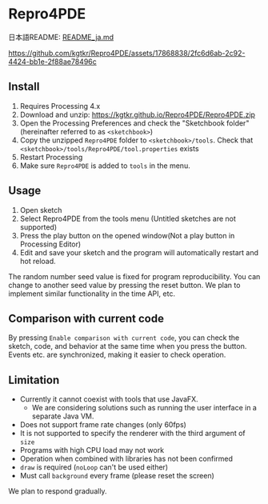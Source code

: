 # Repro4PDE
日本語README: [README_ja.md](README_ja.md)

https://github.com/kgtkr/Repro4PDE/assets/17868838/2fc6d6ab-2c92-4424-bb1e-2f88ae78496c


## Install
1. Requires Processing 4.x
2. Download and unzip: https://kgtkr.github.io/Repro4PDE/Repro4PDE.zip 
3. Open the Processing Preferences and check the "Sketchbook folder" (hereinafter referred to as `<sketchbook>`)
4. Copy the unzipped `Repro4PDE` folder to `<sketchbook>/tools`. Check that `<sketchbook>/tools/Repro4PDE/tool.properties` exists
5. Restart Processing
6. Make sure `Repro4PDE` is added to `tools` in the menu.

## Usage
1. Open sketch
2. Select Repro4PDE from the tools menu (Untitled sketches are not supported)
3. Press the play button on the opened window(Not a play button in Processing Editor)
4. Edit and save your sketch and the program will automatically restart and hot reload.

The random number seed value is fixed for program reproducibility. You can change to another seed value by pressing the reset button. We plan to implement similar functionality in the time API, etc.

## Comparison with current code
By pressing `Enable comparison with current code`, you can check the sketch, code, and behavior at the same time when you press the button. Events etc. are synchronized, making it easier to check operation.

## Limitation
* Currently it cannot coexist with tools that use JavaFX.
  * We are considering solutions such as running the user interface in a separate Java VM.
* Does not support frame rate changes (only 60fps)
* It is not supported to specify the renderer with the third argument of `size`
* Programs with high CPU load may not work
* Operation when combined with libraries has not been confirmed
* `draw` is required (`noLoop` can't be used either)
* Must call `background` every frame (please reset the screen)

We plan to respond gradually.
